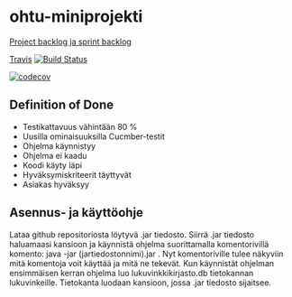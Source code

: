 # ohtu-miniprojekti

[Project backlog ja sprint backlog](https://docs.google.com/spreadsheets/d/1w-N_671GRqGdUKOiKLBo_xvrbqf__6OmBoUgVhpVD2s/edit#gid=0)

[Travis](https://travis-ci.org/ankatus/ohtu-miniprojekti) [![Build Status](https://travis-ci.org/ankatus/ohtu-miniprojekti.svg?branch=konfiguraatio)](https://travis-ci.org/ankatus/ohtu-miniprojekti)  

[![codecov](https://codecov.io/gh/ankatus/ohtu-miniprojekti/branch/master/graph/badge.svg)](https://codecov.io/gh/ankatus/ohtu-miniprojekti)

## Definition of Done
- Testikattavuus vähintään 80 %
- Uusilla ominaisuuksilla Cucmber-testit
- Ohjelma käynnistyy  
- Ohjelma ei kaadu  
- Koodi käyty läpi  
- Hyväksymiskriteerit täyttyvät  
- Asiakas hyväksyy  


## Asennus- ja käyttöohje
Lataa github repositoriosta löytyvä .jar tiedosto. Siirrä .jar tiedosto haluamaasi kansioon ja käynnistä ohjelma suorittamalla komentorivillä komento: java -jar (jartiedostonnimi).jar . Nyt komentoriville tulee näkyviin mitä komentoja voit käyttää ja mitä ne tekevät. Kun käynnistät ohjelman ensimmäisen kerran ohjelma luo lukuvinkkikirjasto.db tietokannan lukuvinkeille. Tietokanta luodaan kansioon, jossa .jar tiedosto sijaitsee.

